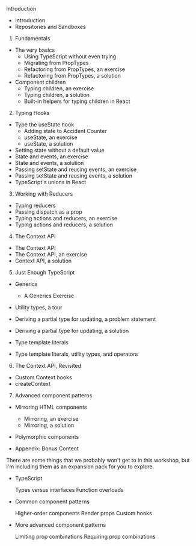Introduction

- Introduction
- Repositories and Sandboxes

1. Fundamentals

- The very basics
  - Using TypeScript without even trying
  - Migrating from PropTypes
  - Refactoring from PropTypes, an exercise
  - Refactoring from PropTypes, a solution
- Component children
  - Typing children, an exercise
  - Typing children, a solution
  - Built-in helpers for typing children in React

2. Typing Hooks

- Type the useState hook
  - Adding state to Accident Counter
  - useState, an exercise
  - useState, a solution
- Setting state without a default value
- State and events, an exercise
- State and events, a solution
- Passing setState and reusing events, an exercise
- Passing setState and reusing events, a solution
- TypeScript's unions in React

3. Working with Reducers

- Typing reducers
- Passing dispatch as a prop
- Typing actions and reducers, an exercise
- Typing actions and reducers, a solution

4. The Context API

- The Context API
- The Context API, an exercise
- Context API, a solution

5. Just Enough TypeScript

- Generics

  - A Generics Exercise

- Utility types, a tour
- Deriving a partial type for updating, a problem statement
- Deriving a partial type for updating, a solution
- Type template literals
- Type template literals, utility types, and operators

6. The Context API, Revisited

- Custom Context hooks
- createContext

7. Advanced component patterns

- Mirroring HTML components
  - Mirroring, an exercise
  - Mirroring, a solution
- Polymorphic components

- Appendix: Bonus Content

There are some things that we probably won't get to in this workshop, but I'm including them as an expansion pack for you to explore.

- TypeScript

  Types versus interfaces
  Function overloads

- Common component patterns

  Higher-order components
  Render props
  Custom hooks

- More advanced component patterns

  Limiting prop combinations
  Requiring prop combinations
